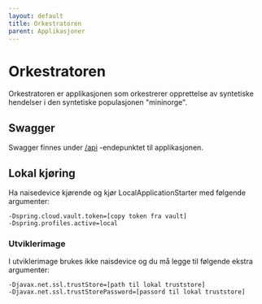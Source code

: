 ```yaml
---
layout: default
title: Orkestratoren
parent: Applikasjoner
---
```


# Orkestratoren
Orkestratoren er applikasjonen som orkestrerer opprettelse av syntetiske hendelser i den syntetiske populasjonen "mininorge".

## Swagger
Swagger finnes under [/api](https://orkestratoren.nais.preprod.local/api) -endepunktet til applikasjonen.

## Lokal kjøring
Ha naisedevice kjørende og kjør LocalApplicationStarter med følgende argumenter:
```
-Dspring.cloud.vault.token=[copy token fra vault]
-Dspring.profiles.active=local
```

### Utviklerimage
I utviklerimage brukes ikke naisdevice og du må legge til følgende ekstra argumenter:
```
-Djavax.net.ssl.trustStore=[path til lokal truststore]
-Djavax.net.ssl.trustStorePassword=[passord til lokal truststore]
```

